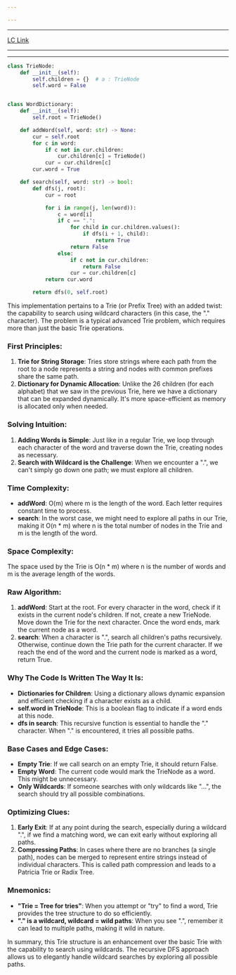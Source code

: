 ```yaml
---

---
```

---
[LC Link](https://leetcode.com/problems/design-add-and-search-words-data-structure/)

---
---

```python
class TrieNode:
    def __init__(self):
        self.children = {}  # a : TrieNode
        self.word = False


class WordDictionary:
    def __init__(self):
        self.root = TrieNode()

    def addWord(self, word: str) -> None:
        cur = self.root
        for c in word:
            if c not in cur.children:
                cur.children[c] = TrieNode()
            cur = cur.children[c]
        cur.word = True

    def search(self, word: str) -> bool:
        def dfs(j, root):
            cur = root

            for i in range(j, len(word)):
                c = word[i]
                if c == ".":
                    for child in cur.children.values():
                        if dfs(i + 1, child):
                            return True
                    return False
                else:
                    if c not in cur.children:
                        return False
                    cur = cur.children[c]
            return cur.word

        return dfs(0, self.root)

```

This implementation pertains to a Trie (or Prefix Tree) with an added twist: the capability to search using wildcard characters (in this case, the "." character). The problem is a typical advanced Trie problem, which requires more than just the basic Trie operations.

### First Principles:

1. **Trie for String Storage**: Tries store strings where each path from the root to a node represents a string and nodes with common prefixes share the same path.
2. **Dictionary for Dynamic Allocation**: Unlike the 26 children (for each alphabet) that we saw in the previous Trie, here we have a dictionary that can be expanded dynamically. It's more space-efficient as memory is allocated only when needed.

### Solving Intuition:

1. **Adding Words is Simple**: Just like in a regular Trie, we loop through each character of the word and traverse down the Trie, creating nodes as necessary.
2. **Search with Wildcard is the Challenge**: When we encounter a ".", we can't simply go down one path; we must explore all children.

### Time Complexity:

- **addWord**: O(m) where m is the length of the word. Each letter requires constant time to process.
- **search**: In the worst case, we might need to explore all paths in our Trie, making it O(n * m) where n is the total number of nodes in the Trie and m is the length of the word.

### Space Complexity:

The space used by the Trie is O(n * m) where n is the number of words and m is the average length of the words.

### Raw Algorithm:

1. **addWord**: Start at the root. For every character in the word, check if it exists in the current node's children. If not, create a new TrieNode. Move down the Trie for the next character. Once the word ends, mark the current node as a word.
2. **search**: When a character is ".", search all children's paths recursively. Otherwise, continue down the Trie path for the current character. If we reach the end of the word and the current node is marked as a word, return True.

### Why The Code Is Written The Way It Is:

- **Dictionaries for Children**: Using a dictionary allows dynamic expansion and efficient checking if a character exists as a child. 
- **self.word in TrieNode**: This is a boolean flag to indicate if a word ends at this node.
- **dfs in search**: This recursive function is essential to handle the "." character. When "." is encountered, it tries all possible paths.
  
### Base Cases and Edge Cases:

- **Empty Trie**: If we call search on an empty Trie, it should return False.
- **Empty Word**: The current code would mark the TrieNode as a word. This might be unnecessary.
- **Only Wildcards**: If someone searches with only wildcards like "...", the search should try all possible combinations. 

### Optimizing Clues:

1. **Early Exit**: If at any point during the search, especially during a wildcard ".", if we find a matching word, we can exit early without exploring all paths.
2. **Compressing Paths**: In cases where there are no branches (a single path), nodes can be merged to represent entire strings instead of individual characters. This is called path compression and leads to a Patricia Trie or Radix Tree.

### Mnemonics:

- **"Trie = Tree for tries"**: When you attempt or "try" to find a word, Trie provides the tree structure to do so efficiently.
- **"." is a wildcard, wildcard = wild paths**: When you see ".", remember it can lead to multiple paths, making it wild in nature.

In summary, this Trie structure is an enhancement over the basic Trie with the capability to search using wildcards. The recursive DFS approach allows us to elegantly handle wildcard searches by exploring all possible paths.